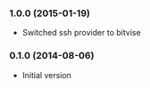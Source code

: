 ### 1.0.0 (2015-01-19)
* Switched ssh provider to bitvise

### 0.1.0 (2014-08-06)
* Initial version
